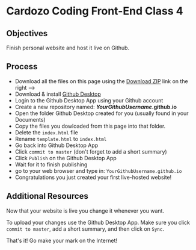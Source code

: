 # Cardozo Coding Front-End Class 4

## Objectives

Finish personal website and host it live on Github. 

## Process
- Download all the files on this page using the [Download ZIP](https://github.com/cardozo-coding/class-04-bootstrap/archive/master.zip) link on the right -->
- Download & install [Github Desktop](https://desktop.github.com/)
- Login to the Github Desktop App using your Github account
- Create a new repository named: ___YourGithubUsername_.github.io__
- Open the folder Github Desktop created for you (usually found in your Documents)
- Copy the files you dowloaded from this page into that folder.
- Delete the `index.html` file
- Rename `template.html` to `index.html`
- Go back into Github Desktop App
- Click `commit to master` (don't forget to add a short summary)
- Click `Publish` on the Github Desktop App
- Wait for it to finish publishing
- go to your web browser and type in: `YourGithubUsername.github.io`
- Congratulations you just created your first live-hosted website!

## Additional Resources

Now that your website is live you change it whenever you want.

To upload your changes use the Github Desktop App. Make sure you click `commit to master`, add a short summary, and then click on `Sync`.

 That's it! Go make your mark on the Internet!
